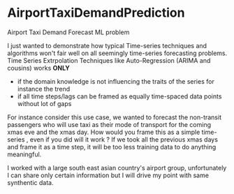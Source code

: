 # AirportTaxiDemandPrediction

Airport Taxi Demand Forecast ML problem 

I just wanted to demonstrate how typical Time-series techniques and algorithms won't fair well on all seemingly time-series forecasting problems. Time Series Extrpolation Techniques like Auto-Regression (ARIMA and cousins) works <b> ONLY </b>

<ul>
<li> if the domain knowledge is not influencing the traits of the series for instance the trend </li>
<li> if all time steps/lags can be framed as equally time-spaced data points without lot of gaps </li>
</ul>
  
For instance consider this use case, we wanted to forecast the non-transit passengers who will use taxi as their mode of transport for the coming xmas eve and the xmas day.
How would you frame this as a simple time-series , even if you did will it work ? If we took all the previous xmas days and frame it as a time step, it will be too less training data to do anything meaningful.

I worked with a large south east asian country's airport group, unfortunately I can share only certain information but I will drive my point with same synthentic data.
